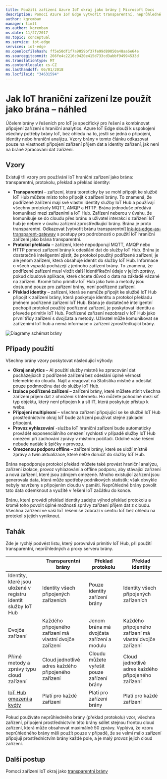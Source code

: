 ```yaml
---
title: Použití zařízení Azure IoT okraj jako brány | Microsoft Docs
description: Pomocí Azure IoT Edge vytvořit transparentní, neprůhledné nebo zařízení brány proxy, který odesílá data z více podřízené zařízení do cloudu nebo místně procesy.
author: kgremban
manager: timlt
ms.author: kgremban
ms.date: 11/27/2017
ms.topic: conceptual
ms.service: iot-edge
services: iot-edge
ms.openlocfilehash: ff5e50df1f7a9059bf37fe99d89050a48aa6e64e
ms.sourcegitcommit: 266fe4c2216c0420e415d733cd3abbf94994533d
ms.translationtype: MT
ms.contentlocale: cs-CZ
ms.lasthandoff: 06/01/2018
ms.locfileid: "34631594"
---
```

# <a name="how-an-iot-edge-device-can-be-used-as-a-gateway---preview"></a>Jak IoT hraniční zařízení lze použít jako brána – náhled

Účelem brány v řešeních pro IoT je specifický pro řešení a kombinovat připojení zařízení s hraniční analytics. Azure IoT Edge slouží k uspokojení všechny potřeby brány IoT, bez ohledu na to, jestli se jedná o připojení, identity nebo hraniční analýzu. Vzory brány v tomto článku odkazovat pouze na vlastnosti připojení zařízení příjem dat a identity zařízení, jak není na bráně zpracování dat zařízení.

## <a name="patterns"></a>Vzory
Existují tři vzory pro používání IoT hraniční zařízení jako brána: transparentní, protokolu, překlad a překlad identity:
* **Transparentní** – zařízení, která teoreticky by se mohl připojit ke službě IoT Hub můžete místo toho připojit k zařízení brány. To znamená, že podřízené zařízení mají své vlastní identity služby IoT Hub a používají všechny protokoly MQTT, AMQP a HTTP. Brána jednoduše předává komunikaci mezi zařízeními a IoT Hub. Zařízení neberou v úvahu, že komunikuje se do cloudu přes bránu a uživatel interakci s zařízení IoT hub je nebere v úvahu zařízení zprostředkující brány. Brána je proto transparentní. Odkazovat [vytvořit bránu transparentní] [ lnk-iot-edge-as-transparent-gateway] s postupy pro podrobnosti o použití IoT hraniční zařízení jako brána transparentní.
* **Protokol překladu** – zařízení, které nepodporují MQTT, AMQP nebo HTTP pomocí zařízení brány k odesílání dat do služby IoT Hub. Brána je dostatečně inteligentní zjistit, že protokol použitý podřízené zařízení; je ale jenom zařízení, která obsahuje identit do služby IoT Hub. Informace o všech vypadá pocházejí z jednoho zařízení brány. To znamená, že podřízené zařízení musí vložit další identifikační údaje v jejich zprávy, pokud cloudové aplikace, které chcete důvod o data na základě vázané na zařízení. Kromě toho primitiv IoT Hub jako twin a metody jsou dostupné pouze pro zařízení brány, není podřízené zařízení.
* **Překlad identity** – zařízení, která se nemůže připojit ke službě IoT Hub připojit k zařízení brány, která poskytuje identitu a protokol překladu jménem podřízené zařízení IoT Hub. Brána je dostatečně inteligentní pochopit protokol použitý podřízené zařízení, je poskytovat identitu a převede primitiv IoT Hub. Podřízené zařízení nezobrazí v IoT Hub jako první třídy zařízení s dvojčata a metody. Uživatel může komunikovat se zařízeními IoT hub a nemá informace o zařízení zprostředkující brány.

![Diagramy schémat brány][1]

## <a name="use-cases"></a>Případy použití
Všechny brány vzory poskytovat následující výhody:
* **Okraj analytics** – AI použití služby místně ke zpracování dat pocházejících z podřízené zařízení bez odeslání úplné věrnosti telemetrie do cloudu. Najít a reagovat na Statistika místně a odesílat pouze podmnožinu dat do služby IoT Hub. 
* **Izolace podřízené zařízení** – zařízení brány, které můžete stínit všechna zařízení příjem dat z ohrožení k Internetu. Ho můžete pohodlně mezi síť typ objektu, který není připojen k a síť IT, která poskytuje přístup k webu. 
* **Připojení multiplexní** – všechna zařízení připojující se ke službě IoT Hub prostřednictvím okraj IoT bude zařízení používat stejné základní připojení.
* **Provoz vyhlazování** -služba IoT hraniční zařízení bude automaticky provádět exponenciálního omezení rychlosti v případě služby IoT Hub omezení při zachování zprávy v místním počítači. Odolné vaše řešení nebude nadále k špičky v provozu.
* **Omezenou podporu offline** – zařízení brány, které se uloží místně zprávy a twin aktualizace, které nelze doručit do služby IoT Hub.

Brána nepodporuje protokol překlad můžete také provést hraniční analýzu, zařízení izolace, provoz vyhlazování a offline podporu, aby stávající zařízení a nová zařízení, které jsou zdrojem omezené. Mnoho existující zařízení jsou generovala data, která může spotřeby podnikových statistik; však obvykle nebyly navrženy s připojením cloudu v paměti. Neprůhledné brány povolit tato data odemknout a využité v řešení IoT začátku do konce.

Bránu, která provádí překlad identity zadejte výhod překlad protokolu a kromě toho povolit úplné možnosti správy zařízení příjem dat z cloudu. Všechna zařízení ve vaší IoT řešení se zobrazí v centru IoT bez ohledu na protokol s jejich vyniknout.

## <a name="cheat-sheet"></a>Tahák
Zde je rychlý podvést listu, který porovnává primitiv IoT Hub, při použití transparentní, neprůhledných a proxy serveru brány.

| &nbsp; | Transparentní brány | Překlad protokolu | Překlad identity |
|--------|-------------|--------|--------|
| Identity, které jsou uložené v registru identit služby IoT Hub | Identity všech připojených zařízeních | Pouze identity zařízení brány | Identity všech připojených zařízeních |
| Dvojče zařízení | Každého připojeného zařízení má vlastní dvojče zařízení | Jenom brána má dvojčata zařízení a modulu | Každého připojeného zařízení má vlastní dvojče zařízení |
| Přímé metody a zprávy typu cloud zařízení | Cloud jednotlivě adres každého připojeného zařízení | Cloudu můžete vyřešit pouze zařízení brány | Cloud jednotlivě adres každého připojeného zařízení |
| [IoT Hub omezení a kvóty][lnk-iothub-throttles-quotas] | Platí pro každé zařízení | Platí pro zařízení brány | Platí pro každé zařízení |

Pokud používáte neprůhledného brány (překlad protokolu) vzor, všechna zařízení, připojení prostřednictvím této brány sdílet stejnou frontou cloud zařízení, která může obsahovat maximálně 50 zprávy. Vyplývá, že vzoru neprůhledného brány měli použít pouze v případě, že se velmi málo zařízení připojují prostřednictvím brány každé pole, a je malý provoz jejich cloud zařízení.

## <a name="next-steps"></a>Další postup
Pomocí zařízení IoT okraj jako [transparentní brány][lnk-iot-edge-as-transparent-gateway] 

[lnk-iot-edge-as-transparent-gateway]: ./how-to-create-transparent-gateway.md
[lnk-iothub-throttles-quotas]: ../iot-hub/iot-hub-devguide-quotas-throttling.md

[1]: ./media/iot-edge-as-gateway/edge-as-gateway.png
